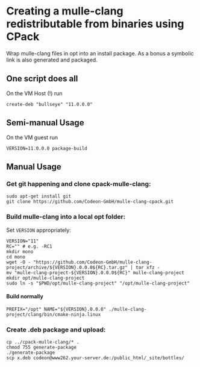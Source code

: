 # Creating a mulle-clang redistributable from binaries using CPack

Wrap mulle-clang files in opt into an install package.
As a bonus a symbolic link is also generated and packaged.


## One script does all

On the VM Host (!) run

```
create-deb "bullseye" "11.0.0.0"
```


## Semi-manual Usage

On the VM guest run

```
VERSION=11.0.0.0 package-build
```


## Manual Usage

### Get git happening and clone cpack-mulle-clang:

```
sudo apt-get install git
git clone https://github.com/Codeon-GmbH/mulle-clang-cpack.git
```

### Build mulle-clang into a local opt folder:

Set `VERSION` appropriately:

```
VERSION="11"
RC="" # e.g. -RC1
mkdir mono
cd mono
wget -O - "https://github.com/Codeon-GmbH/mulle-clang-project/archive/${VERSION}.0.0.0${RC}.tar.gz" | tar xfz -
mv "mulle-clang-project-${VERSION}.0.0.0${RC}" mulle-clang-project
mkdir opt/mulle-clang-project
sudo ln -s "$PWD/opt/mulle-clang-project" "/opt/mulle-clang-project"
```

####  Build normally

```
PREFIX="/opt" NAME="${VERSION}.0.0.0" ./mulle-clang-project/clang/bin/cmake-ninja.linux
```


### Create .deb package and upload:

```
cp ../cpack-mulle-clang/* .
chmod 755 generate-package
./generate-package
scp x.deb codeon@www262.your-server.de:/public_html/_site/bottles/
```

